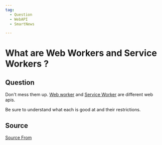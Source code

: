 ```yaml
---
tag:
  - Question
  - WebAPI
  - SmartNews

---
```

  
# What are Web Workers and Service Workers ?

## Question
Don't mess them up. [Web worker](https://developer.mozilla.org/en-US/docs/Web/API/Web_Workers_API/Using_web_workers) and [Service Worker](https://developer.mozilla.org/en-US/docs/Web/API/Service_Worker_API) are different web apis.

Be sure to understand what each is good at and their restrictions.




##  Source
[Source From](https://bigfrontend.dev/question/What-are-Web-Workers-and-Service-Workers)

  